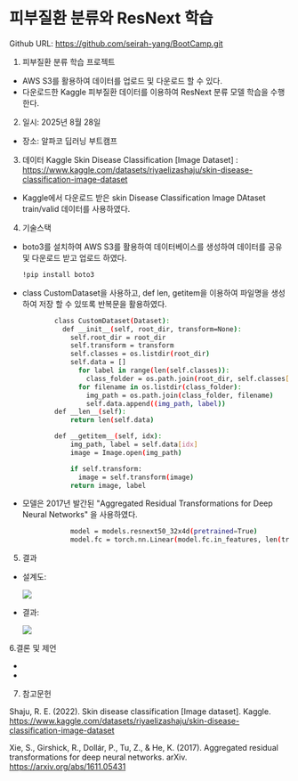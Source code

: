 # 피부질환 분류와 ResNext 학습
  Github URL: https://github.com/seirah-yang/BootCamp.git

1. 피부질환 분류 학습 프로젝트 

  - AWS S3를 활용하여 데이터를 업로드 및 다운로드 할 수 있다. 
  - 다운로드한 Kaggle 피부질환 데이터를 이용하여 ResNext 분류 모델 학습을 수행한다.
      
2. 일시: 2025년 8월 28일 

  - 장소: 알파코 딥러닝 부트캠프

3. 데이터
    Kaggle Skin Disease Classification [Image Dataset] : https://www.kaggle.com/datasets/riyaelizashaju/skin-disease-classification-image-dataset
  - Kaggle에서 다운로드 받은 skin Disease Classification Image DAtaset train/valid 데이터를 사용하였다.
     
4. 기술스택

  -  boto3를 설치하여 AWS S3를 활용하여 데이터베이스를 생성하여 데이터를 공유 및 다운로드 받고 업로드 하였다.
     ```bash
     !pip install boto3
     ```
     
  - class CustomDataset을 사용하고, def len, getitem을 이용하여 파일명을 생성하여 저장 할 수 있또록 반복문을 활용하였다. 
    
    ```bash
            class CustomDataset(Dataset):
              def __init__(self, root_dir, transform=None):
                self.root_dir = root_dir
                self.transform = transform
                self.classes = os.listdir(root_dir)
                self.data = []
                  for label in range(len(self.classes)):
                    class_folder = os.path.join(root_dir, self.classes[label])
                  for filename in os.listdir(class_folder):
                    img_path = os.path.join(class_folder, filename)
                    self.data.append((img_path, label))
            def __len__(self):
                return len(self.data)
    
            def __getitem__(self, idx):
                img_path, label = self.data[idx]
                image = Image.open(img_path)

                if self.transform:
                  image = self.transform(image)
                return image, label
    ```
    
- 모델은 2017년 발간된 "Aggregated Residual Transformations for Deep Neural Networks" 을 사용하였다.

  ```bash
              model = models.resnext50_32x4d(pretrained=True) 
              model.fc = torch.nn.Linear(model.fc.in_features, len(train_dataset.classes))
  ```

5. 결과
   
- 설계도:
   
   ![](https://)

- 결과: 

   ![](https://)

6.결론 및 제언 

- 
   
-  

7. 참고문헌

Shaju, R. E. (2022). Skin disease classification [Image dataset]. Kaggle. https://www.kaggle.com/datasets/riyaelizashaju/skin-disease-classification-image-dataset

Xie, S., Girshick, R., Dollár, P., Tu, Z., & He, K. (2017). Aggregated residual transformations for deep neural networks. arXiv. https://arxiv.org/abs/1611.05431
